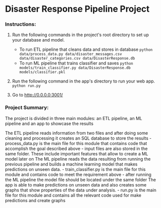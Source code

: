 # Disaster Response Pipeline Project

### Instructions:
1. Run the following commands in the project's root directory to set up your database and model.

    - To run ETL pipeline that cleans data and stores in database
        `python data/process_data.py data/disaster_messages.csv data/disaster_categories.csv data/DisasterResponse.db`
    - To run ML pipeline that trains classifier and saves
        `python models/train_classifier.py data/DisasterResponse.db models/classifier.pkl`

2. Run the following command in the app's directory to run your web app.
    `python run.py`

3. Go to http://0.0.0.0:3001/

### Project Summary:
The project is divided in three main modules: an ETL pipeline, an ML pipeline and an app to showcase the results

The ETL pipeline reads information from two files and after doing some cleaning and processing it creates an SQL database to store the results
    - process_data.py is the main file for this module that contains code that accomplish the goal described above
    - input files are also stored in the same folder. These include important features that allow to create a ML model later on
The ML pipeline reads the data resulting from running the previous pipeline and builds a machine learning model that makes predictions on unseen data.
    - train_classifier.py is the main file for this module and contains code to meet the requirement above
    - after running the ML pipeline the model file should be located under the same folder
The app is able to make predictions on unseen data and also creates some graphs that show properties of the data under analysis.
    - run.py is the main file for this module and contains all the relevant code used for make predictions and create graphs